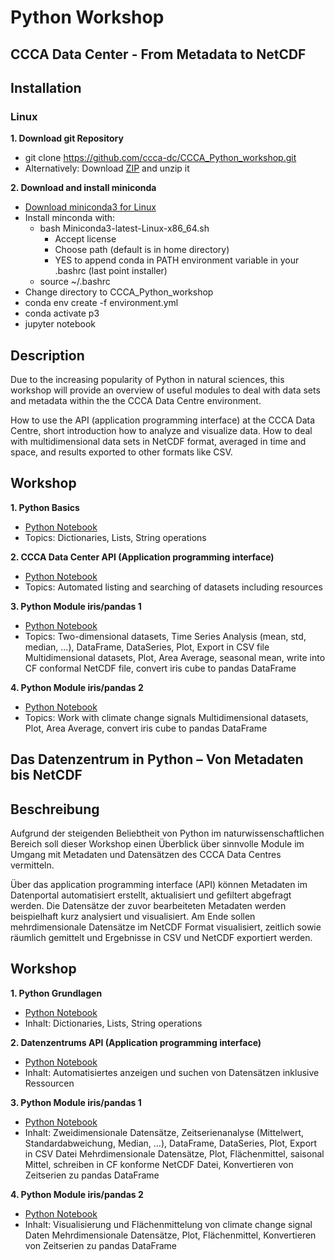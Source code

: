 # Python Workshop 
## CCCA Data Center - From Metadata to NetCDF

## Installation

### Linux

**1. Download git Repository**
- git clone https://github.com/ccca-dc/CCCA_Python_workshop.git
- Alternatively: Download
  [ZIP](https://github.com/ccca-dc/CCCA_Python_workshop/archive/master.zip) and unzip it

**2. Download and install miniconda**
- [Download miniconda3 for Linux](https://conda.io/miniconda.html)
- Install minconda with:
    * bash Miniconda3-latest-Linux-x86_64.sh
      - Accept license
      - Choose path (default is in home directory)
      - YES to append conda in PATH environment variable in your .bashrc (last point installer)
    * source ~/.bashrc
- Change directory to CCCA\_Python\_workshop
- conda env create -f environment.yml
- conda activate p3
- jupyter notebook

## Description
Due to the increasing popularity of Python in natural sciences, this workshop
will provide an overview of useful modules to deal with data sets and metadata
within the the CCCA Data Centre environment.

How to use the API (application programming interface) at the CCCA Data Centre,
short introduction how to analyze and visualize data. How to deal with
multidimensional data sets in NetCDF format, averaged in time and space, and
results exported to other formats like CSV.

## Workshop
**1. Python Basics**
- [Python Notebook](https://nbviewer.jupyter.org/github/ccca-dc/CCCA_Python_workshop/blob/master/01_python-basics.ipynb)
- Topics: Dictionaries, Lists, String operations

**2. CCCA Data Center API (Application programming interface)**
- [Python Notebook](https://nbviewer.jupyter.org/github/ccca-dc/CCCA_Python_workshop/blob/master/02_ckan-api.ipynb)
- Topics: Automated listing and searching of datasets including resources

**3. Python Module iris/pandas 1**
- [Python Notebook](https://nbviewer.jupyter.org/github/ccca-dc/CCCA_Python_workshop/blob/master/03_iris_pandas.ipynb)
- Topics: Two-dimensional datasets, Time Series Analysis (mean, std, median, ...), DataFrame, DataSeries, Plot, Export in CSV file
Multidimensional datasets, Plot, Area Average, seasonal mean, write into CF conformal NetCDF file, convert iris cube to pandas DataFrame

**4. Python Module iris/pandas 2**
- [Python Notebook](https://nbviewer.jupyter.org/github/ccca-dc/CCCA_Python_workshop/blob/master/04_climate_change_signal.ipynb)
- Topics: Work with climate change signals
Multidimensional datasets, Plot, Area Average, convert iris cube to pandas DataFrame


## Das Datenzentrum in Python – Von Metadaten bis NetCDF

## Beschreibung
Aufgrund der steigenden Beliebtheit von Python im naturwissenschaftlichen
Bereich soll dieser Workshop einen Überblick über sinnvolle Module im Umgang mit
Metadaten und Datensätzen des CCCA Data Centres vermitteln.

Über das application programming interface (API) können Metadaten im Datenportal
automatisiert erstellt, aktualisiert und gefiltert abgefragt werden. Die
Datensätze der zuvor bearbeiteten Metadaten werden beispielhaft kurz analysiert
und visualisiert. Am Ende sollen mehrdimensionale Datensätze im NetCDF Format
visualisiert, zeitlich sowie räumlich gemittelt und Ergebnisse in CSV und NetCDF
exportiert werden.

## Workshop
**1. Python Grundlagen**
- [Python Notebook](https://nbviewer.jupyter.org/github/ccca-dc/CCCA_Python_workshop/blob/master/01_python-basics.ipynb)
- Inhalt: Dictionaries, Lists, String operations

**2. Datenzentrums API (Application programming interface)**
- [Python Notebook](https://nbviewer.jupyter.org/github/ccca-dc/CCCA_Python_workshop/blob/master/02_ckan-api.ipynb)
- Inhalt: Automatisiertes anzeigen und suchen von Datensätzen inklusive Ressourcen

**3. Python Module iris/pandas 1**
- [Python Notebook](https://nbviewer.jupyter.org/github/ccca-dc/CCCA_Python_workshop/blob/master/03_iris_pandas.ipynb)
- Inhalt: Zweidimensionale Datensätze, Zeitserienanalyse (Mittelwert, Standardabweichung, Median, ...), DataFrame, DataSeries, Plot, Export in CSV Datei
Mehrdimensionale Datensätze, Plot, Flächenmittel, saisonal Mittel, schreiben in CF konforme NetCDF Datei, Konvertieren von Zeitserien zu pandas DataFrame

**4. Python Module iris/pandas 2**
- [Python Notebook](https://nbviewer.jupyter.org/github/ccca-dc/CCCA_Python_workshop/blob/master/04_climate_change_signal.ipynb)
- Inhalt: Visualisierung und Flächenmittelung von climate change signal Daten
Mehrdimensionale Datensätze, Plot, Flächenmittel, Konvertieren von Zeitserien zu pandas DataFrame
